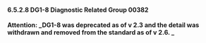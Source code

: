 #### 6.5.2.8 DG1-8 Diagnostic Related Group 00382

**Attention: _DG1-8 was deprecated as of v 2.3 and the detail was withdrawn and removed from the standard as of v 2.6. _**
